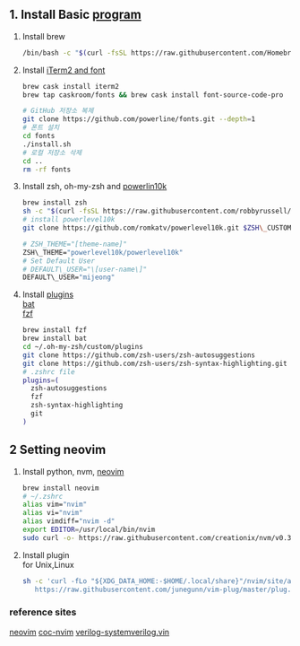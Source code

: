 ## 1. Install Basic [program](https://mizzo-dev.tistory.com/entry/oh-my-zsh-iterm2-%EC%9C%BC%EB%A1%9C-%EC%98%88%EC%81%98%EA%B3%A0-%EC%83%9D%EC%82%B0%EC%84%B1-%EB%84%98%EC%B9%98%EB%8A%94-%ED%84%B0%EB%AF%B8%EB%84%90-%EB%A7%8C%EB%93%A4%EA%B8%B0)
1. Install brew
    ```sh
    /bin/bash -c "$(curl -fsSL https://raw.githubusercontent.com/Homebrew/install/master/install.sh)"
    ```
2. Install [iTerm2 and font](https://musma.github.io/2019/07/08/mac-os-dev-env-setting-2.html)
    ```sh
    brew cask install iterm2
    brew tap caskroom/fonts && brew cask install font-source-code-pro
    ```

    ```sh
    # GitHub 저장소 복제
    git clone https://github.com/powerline/fonts.git --depth=1
    # 폰트 설치
    cd fonts
    ./install.sh
    # 로컬 저장소 삭제
    cd ..
    rm -rf fonts
    ```

3. Install zsh, oh-my-zsh and [powerlin10k](https://www.google.com/url?sa=t&rct=j&q=&esrc=s&source=web&cd=&ved=2ahUKEwjX-IbAncrqAhULO3AKHWBUDlkQFjAAegQIBxAB&url=https%3A%2F%2Fgithub.com%2Fromkatv%2Fpowerlevel10k&usg=AOvVaw2DTvEkHaYatcc0a1K-qKkv)
    ```sh
    brew install zsh
    sh -c "$(curl -fsSL https://raw.githubusercontent.com/robbyrussell/oh-my-zsh/master/tools/install.sh)"
    # install powerlevel10k
    git clone https://github.com/romkatv/powerlevel10k.git $ZSH\_CUSTOM/themes/powerlevel10k
    ```

    ```sh
    # ZSH_THEME="[theme-name]"
    ZSH\_THEME="powerlevel10k/powerlevel10k"
    # Set Default User
    # DEFAULT\_USER="\[user-name\]"
    DEFAULT\_USER="mijeong"
    ```
4. Install [plugins](https://medium.com/harrythegreat/zsh%EC%99%80-%ED%95%A8%EA%BB%98-%EC%82%AC%EC%9A%A9%ED%95%A0-%ED%94%8C%EB%9F%AC%EA%B7%B8%EC%9D%B8-%EC%B6%94%EC%B2%9C-6%EA%B0%80%EC%A7%80-8f9b8b7f3c24)   
    [bat](https://github.com/sharkdp/bat)   
    [fzf]()
    ```sh
    brew install fzf
    brew install bat
    cd ~/.oh-my-zsh/custom/plugins
    git clone https://github.com/zsh-users/zsh-autosuggestions
    git clone https://github.com/zsh-users/zsh-syntax-highlighting.git
    # .zshrc file
    plugins=(
      zsh-autosuggestions
      fzf
      zsh-syntax-highlighting
      git
    )
    ```

## 2 Setting neovim

1. Install python, nvm, [neovim](https://github.com/neovim/neovim/wiki/Installing-Neovim)

    ```sh
    brew install neovim
    # ~/.zshrc
    alias vim="nvim"
    alias vi="nvim"
    alias vimdiff="nvim -d"
    export EDITOR=/usr/local/bin/nvim
    sudo curl -o- https://raw.githubusercontent.com/creationix/nvm/v0.33.1/install.sh | bash
    ```

2. Install plugin   
    for Unix,Linux
    ```sh
    sh -c 'curl -fLo "${XDG_DATA_HOME:-$HOME/.local/share}"/nvim/site/autoload/plug.vim --create-dirs \
       https://raw.githubusercontent.com/junegunn/vim-plug/master/plug.vim'
    ```


### reference sites

[neovim](https://neovim.io/doc/)
[coc-nvim](https://github.com/neoclide/coc.nvim/wiki)
[verilog-systemverilog.vin](https://github.com/vhda/verilog_systemverilog.vim)
